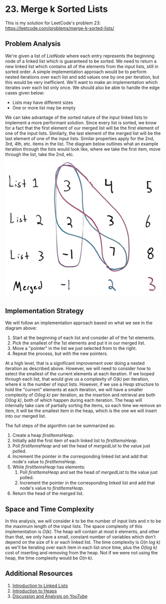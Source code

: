 # 23. Merge k Sorted Lists
This is my solution for LeetCode's problem 23: https://leetcode.com/problems/merge-k-sorted-lists/

## Problem Analysis
We're given a list of *ListNode* where each entry represents the beginning node of a linked list which is guaranteed to be sorted. We need to return a new linked list which contains all of the elements from the input lists, still in sorted order. A simple implementation approach would be to perform nested iterations over each list and add values one by one per iteration, but this would be very inefficient. We'll want to make an implementation which iterates over each list only once. We should also be able to handle the edge cases given below:
* Lists may have different sizes
* One or more list may be empty

We can take advantage of the sorted nature of the input linked lists to implement a more performant solution. Since every list is sorted, we know for a fact that the first element of our merged list will be the first element of one of the input lists. Similarly, the last element of the merged list will be the last element of one of the input lists. Similar properties apply for the 2nd, 3rd, 4th, etc. items in the list. The diagram below outlines what an example iteration through the lists would look like, where we take the first item, move through the list, take the 2nd, etc.

![Linked Lists Diagram](diagram.png "Linked Lists Diagram")

## Implementation Strategy
We will follow an implementation approach based on what we see in the diagram above:
1. Start at the beginning of each list and consider all of the 1st elements.
1. Pick the smallest of the 1st elements and put it in our merged list.
1. Move a "pointer" in the list we just selected from to the right.
1. Repeat the process, but with the new pointers.

At a high level, that is a significant improvement over doing a nested iteration as described above. However, we will need to consider how to select the smallest of the current elements at each iteration. If we looped through each list, that would give us a complexity of *O(k)* per iteration, where *k* is the number of input lists. However, if we use a *Heap* structure to hold the "current" elements at each iteration, we will have a smaller complexity of *O(log k)* per iteration, as the insertion and retrieval are both *O(log k)*, both of which happen during each iteration. The heap will internally take care of partially sorting the items, so each time we remove an item, it will be the smallest item in the heap, which is the one we will insert into our merged list.

The full steps of the algorithm can be summarized as:
1. Create a heap *firstItemsHeap*.
1. Initially add the first item of each linked list to *firstItemsHeap*.
1. Poll *firstItemsHeap* and set the head of *mergedList* to the value just polled.
1. Increment the pointer in the corresponding linked list and add that node's value to *firstItemsHeap*.
1. While *firstItemsHeap* has elements:
    1. Poll *firstItemsHeap* and set the head of *mergedList* to the value just polled.
    1. Increment the pointer in the corresponding linked list and add that node's value to *firstItemsHeap*.
1. Return the head of the merged list.

## Space and Time Complexity
In this analysis, we will consider *k* to be the number of input lists and *n* to be the maximum length of the input lists. The space complexity of this implementation is *O(k)*. The heap will contain at most *k* elements, and other than that, we only have a small, constant number of variables which don't depend on the size of *k* or each linked list. The time complexity is *O(n log k)* as we'll be iterating over each item in each list once time, plus the *O(log k)* cost of inserting and removing from the heap. Not if we were not using the heap, the time complexity would be *O(n⋅k)*.

## Additional Resources
1. [Introduction to Linked Lists](https://bytethisstore.com/articles/pg/linked-list)
1. [Introduction to Heaps](https://bytethisstore.com/articles/pg/binary-heap)
1. [Discussion and Analysis on YouTube](https://youtu.be/ErHGoRpJZec)
